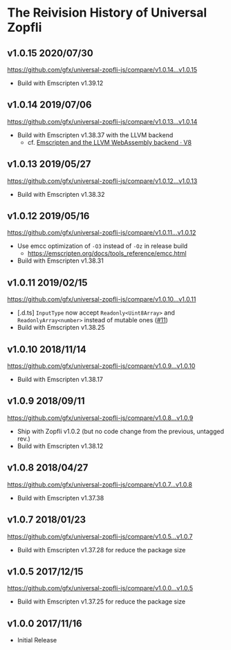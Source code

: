 
# The Reivision History of Universal Zopfli

## v1.0.15 2020/07/30

https://github.com/gfx/universal-zopfli-js/compare/v1.0.14...v1.0.15

* Build with Emscripten v1.39.12

## v1.0.14 2019/07/06

https://github.com/gfx/universal-zopfli-js/compare/v1.0.13...v1.0.14

* Build with Emscripten v1.38.37 with the LLVM backend
  * cf. [Emscripten and the LLVM WebAssembly backend · V8](https://v8.dev/blog/emscripten-llvm-wasm)

## v1.0.13 2019/05/27

https://github.com/gfx/universal-zopfli-js/compare/v1.0.12...v1.0.13

* Build with Emscripten v1.38.32

## v1.0.12 2019/05/16

https://github.com/gfx/universal-zopfli-js/compare/v1.0.11...v1.0.12

* Use emcc optimization of `-O3` instead of `-Oz` in release build
  * https://emscripten.org/docs/tools_reference/emcc.html
* Build with Emscripten v1.38.31

## v1.0.11 2019/02/15

https://github.com/gfx/universal-zopfli-js/compare/v1.0.10...v1.0.11

* [.d.ts] `InputType` now accept `Readonly<Uint8Array>` and `ReadonlyArray<number>` instead of mutable ones ([#11](https://github.com/gfx/universal-zopfli-js/pull/11))
* Build with Emscripten v1.38.25

## v1.0.10 2018/11/14

https://github.com/gfx/universal-zopfli-js/compare/v1.0.9...v1.0.10

* Build with Emscripten v1.38.17

## v1.0.9 2018/09/11

https://github.com/gfx/universal-zopfli-js/compare/v1.0.8...v1.0.9

* Ship with Zopfli v1.0.2 (but no code change from the previous, untagged rev.)
* Build with Emscripten v1.38.12

## v1.0.8 2018/04/27

https://github.com/gfx/universal-zopfli-js/compare/v1.0.7...v1.0.8

* Build with Emscripten v1.37.38

## v1.0.7 2018/01/23

https://github.com/gfx/universal-zopfli-js/compare/v1.0.5...v1.0.7

* Build with Emscripten v1.37.28 for reduce the package size

## v1.0.5 2017/12/15

https://github.com/gfx/universal-zopfli-js/compare/v1.0.0...v1.0.5

* Build with Emscripten v1.37.25 for reduce the package size

## v1.0.0 2017/11/16

* Initial Release
